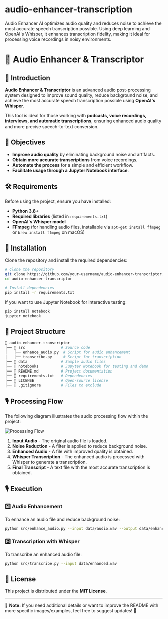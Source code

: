 # audio-enhancer-transcription
Audio Enhancer AI optimizes audio quality and reduces noise to achieve the most accurate speech transcription possible. Using deep learning and OpenAI's Whisper, it enhances transcription fidelity, making it ideal for processing voice recordings in noisy environments.
# 🎵 Audio Enhancer & Transcriptor

## 📌 Introduction

**Audio Enhancer & Transcriptor** is an advanced audio post-processing system designed to improve sound quality, reduce background noise, and achieve the most accurate speech transcription possible using **OpenAI's Whisper**.

This tool is ideal for those working with **podcasts, voice recordings, interviews, and automatic transcriptions**, ensuring enhanced audio quality and more precise speech-to-text conversion.

## 🎯 Objectives

- **Improve audio quality** by eliminating background noise and artifacts.
- **Obtain more accurate transcriptions** from voice recordings.
- **Automate the process** for a simple and efficient workflow.
- **Facilitate usage through a Jupyter Notebook interface**.

## 🛠 Requirements

Before using the project, ensure you have installed:

- **Python 3.8+**
- **Required libraries** (listed in `requirements.txt`)
- **OpenAI's Whisper model**
- **FFmpeg** (for handling audio files, installable via `apt-get install ffmpeg` or `brew install ffmpeg` on macOS)

## 🚀 Installation

Clone the repository and install the required dependencies:

```sh
# Clone the repository
git clone https://github.com/your-username/audio-enhancer-transcriptor.git
cd audio-enhancer-transcriptor

# Install dependencies
pip install -r requirements.txt
```

If you want to use Jupyter Notebook for interactive testing:

```sh
pip install notebook
jupyter notebook
```

## 📂 Project Structure

```bash
📂 audio-enhancer-transcriptor
│── 📂 src                # Source code
│   │── enhance_audio.py  # Script for audio enhancement
│   │── transcribe.py     # Script for transcription
│── 📂 data               # Sample audio files
│── 📂 notebooks          # Jupyter Notebook for testing and demo
│── 📜 README.md          # Project documentation
│── 📜 requirements.txt   # Dependencies
│── 📜 LICENSE            # Open-source license
│── 📜 .gitignore         # Files to exclude
```

## 🎙️ Processing Flow

The following diagram illustrates the audio processing flow within the project:

![Processing Flow](path_to_diagram.png)

1. **Input Audio** - The original audio file is loaded.
2. **Noise Reduction** - A filter is applied to reduce background noise.
3. **Enhanced Audio** - A file with improved quality is obtained.
4. **Whisper Transcription** - The enhanced audio is processed with Whisper to generate a transcription.
5. **Final Transcript** - A text file with the most accurate transcription is obtained.

## 🎙️ Execution

### 1️⃣ **Audio Enhancement**

To enhance an audio file and reduce background noise:

```sh
python src/enhance_audio.py --input data/audio.wav --output data/enhanced.wav
```

### 2️⃣ **Transcription with Whisper**

To transcribe an enhanced audio file:

```sh
python src/transcribe.py --input data/enhanced.wav
```

## 📄 License

This project is distributed under the **MIT License**.

---

📌 **Note:** If you need additional details or want to improve the README with more specific images/examples, feel free to suggest updates! 🚀
